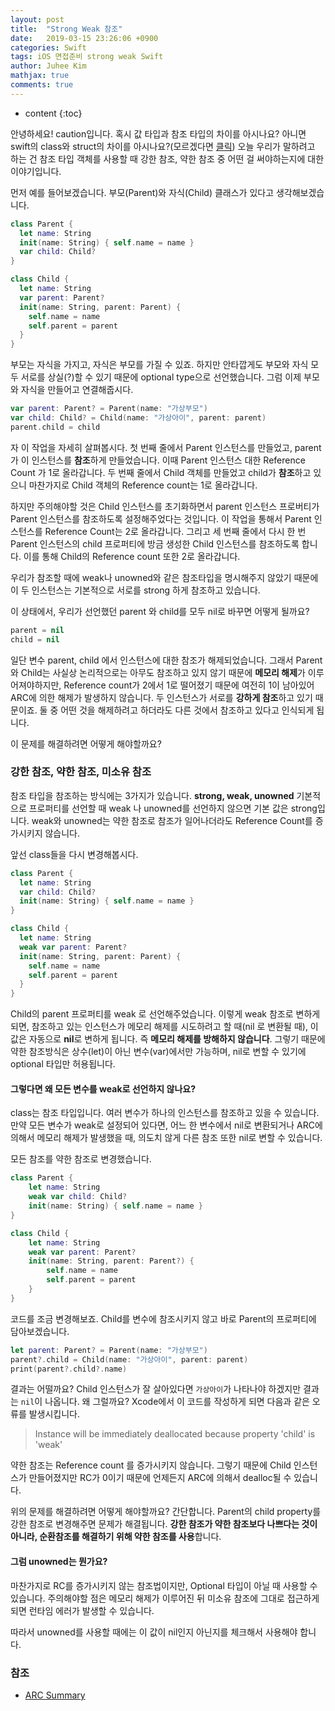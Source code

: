 ```yaml
---
layout: post
title:  "Strong Weak 참조"
date:   2019-03-15 23:26:06 +0900
categories: Swift
tags: iOS 면접준비 strong weak Swift
author: Juhee Kim
mathjax: true
comments: true
---
```


* content
{:toc}

안녕하세요! caution입니다.
혹시 값 타입과 참조 타입의 차이를 아시나요? 아니면 swift의 class와 struct의 차이를 아시나요?(모르겠다면 [클릭]())
오늘 우리가 말하려고 하는 건 참조 타입 객체를 사용할 때 강한 참조, 약한 참조 중 어떤 걸 써야하는지에 대한 이야기입니다.

먼저 예를 들어보겠습니다. 부모(Parent)와 자식(Child) 클래스가 있다고 생각해보겠습니다.
``` swift
class Parent {
  let name: String
  init(name: String) { self.name = name }
  var child: Child?
}

class Child {
  let name: String
  var parent: Parent?
  init(name: String, parent: Parent) {
    self.name = name
    self.parent = parent
  }
}
```
부모는 자식을 가지고, 자식은 부모를 가질 수 있죠. 하지만 안타깝게도 부모와 자식 모두 서로를 상실(?)할 수 있기 때문에 optional type으로 선언했습니다.
그럼 이제 부모와 자식을 만들어고 연결해줍시다.
``` swift
var parent: Parent? = Parent(name: "가상부모")
var child: Child? = Child(name: "가상아이", parent: parent)
parent.child = child
```
 자 이 작업을 자세히 살펴봅시다. 첫 번째 줄에서 Parent 인스턴스를 만들었고, parent가 이 인스턴스를 **참조**하게 만들었습니다. 이때 Parent 인스턴스 대한 Reference Count 가 1로 올라갑니다. 두 번째 줄에서 Child 객체를 만들었고 child가 **참조**하고 있으니 마찬가지로 Child 객체의 Reference count는 1로 올라갑니다.

 하지만 주의해야할 것은 Child 인스턴스를 초기화하면서 parent 인스턴스 프로버티가 Parent 인스턴스를 참조하도록 설정해주었다는 것입니다. 이 작업을 통해서 Parent 인스턴스를 Reference Count는 2로 올라갑니다.
그리고 세 번째 줄에서 다시 한 번 Parent 인스턴스의 child 프로퍼티에 방금 생성한 Child 인스턴스를 참조하도록 합니다. 이를 통해 Child의 Reference count 또한 2로 올라갑니다.

우리가 참조할 때에 weak나 unowned와 같은 참조타입을 명시해주지 않았기 때문에 이 두 인스턴스는 기본적으로 서로를 strong 하게 참조하고 있습니다.

이 상태에서, 우리가 선언했던 parent 와 child를 모두 nil로 바꾸면 어떻게 될까요?
``` swift
parent = nil
child = nil
```
일단 변수 parent, child 에서 인스턴스에 대한 참조가 해제되었습니다. 그래서 Parent와 Child는 사실상 논리적으로는 아무도 참조하고 있지 않기 때문에 **메모리 해제**가 이루어져야하지만, Reference count가 2에서 1로 떨어졌기 때문에 여전히 1이 남아있어 ARC에 의한 해제가 발생하지 않습니다.
두 인스턴스가 서로를 **강하게 참조**하고 있기 때문이죠. 둘 중 어떤 것을 해제하려고 하더라도 다른 것에서 참조하고 있다고 인식되게 됩니다.

이 문제를 해결하려면 어떻게 해야할까요?

### 강한 참조, 약한 참조, 미소유 참조
참조 타입을 참조하는 방식에는 3가지가 있습니다. **strong, weak, unowned**
기본적으로 프로퍼티를 선언할 때 weak 나 unowned를 선언하지 않으면 기본 값은 strong입니다.
weak와 unowned는 약한 참조로 참조가 일어나더라도 Reference Count를 증가시키지 않습니다.

앞선 class들을 다시 변경해봅시다.
``` swift
class Parent {
  let name: String
  var child: Child?
  init(name: String) { self.name = name }
}

class Child {
  let name: String
  weak var parent: Parent?
  init(name: String, parent: Parent) {
    self.name = name
    self.parent = parent
  }
}
```
Child의 parent 프로퍼티를 weak 로 선언해주었습니다. 이렇게 weak 참조로 변하게 되면, 참조하고 있는 인스턴스가 메모리 해제를 시도하려고 할 때(nil 로 변환될 때), 이 값은 자동으로 **nil**로 변하게 됩니다. 즉 **메모리 해제를 방해하지 않습니다**.
그렇기 때문에 약한 참조방식은 상수(let)이 아닌 변수(var)에서만 가능하며, nil로 변할 수 있기에 optional 타입만 허용됩니다.

#### 그렇다면 왜 모든 변수를 weak로 선언하지 않나요?
class는 참조 타입입니다. 여러 변수가 하나의 인스턴스를 참조하고 있을 수 있습니다. 만약 모든 변수가 weak로 설정되어 있다면, 어느 한 변수에서 nil로 변환되거나 ARC에 의해서 메모리 해제가 발생했을 때, 의도치 않게 다른 참조 또한 nil로 변할 수 있습니다.

모든 참조를 약한 참조로 변경했습니다.
```swift
class Parent {
    let name: String
    weak var child: Child?
    init(name: String) { self.name = name }
}

class Child {
    let name: String
    weak var parent: Parent?
    init(name: String, parent: Parent?) {
        self.name = name
        self.parent = parent
    }
}
```

코드를 조금 변경해보죠. Child를 변수에 참조시키지 않고 바로 Parent의 프로퍼티에 담아보겠습니다.
```swift
let parent: Parent? = Parent(name: "가상부모")
parent?.child = Child(name: "가상아이", parent: parent)
print(parent?.child?.name)
```
결과는 어떨까요? Child 인스턴스가 잘 살아있다면 ```가상아이```가 나타나야 하겠지만 결과는 ```nil```이 나옵니다.
왜 그럴까요? Xcode에서 이 코드를 작성하게 되면 다음과 같은 오류를 발생시킵니다.
> Instance will be immediately deallocated because property 'child' is 'weak'

약한 참조는 Reference count 를 증가시키지 않습니다. 그렇기 때문에 Child 인스턴스가 만들어졌지만 RC가 0이기 때문에 언제든지 ARC에 의해서 dealloc될 수 있습니다.

위의 문제를 해결하려면 어떻게 해야할까요?
간단합니다. Parent의 child property를 강한 참조로 변경해주면 문제가 해결됩니다.
**강한 참조가 약한 참조보다 나쁘다는 것이 아니라, 순환참조를 해결하기 위해 약한 참조를 사용**합니다.

#### 그럼 unowned는 뭔가요?
마찬가지로 RC를 증가시키지 않는 참조법이지만, Optional 타입이 아닐 때 사용할 수 있습니다.
주의해야할 점은 메모리 해제가 이루어진 뒤 미소유 참조에 그대로 접근하게 되면 런타임 에러가 발생할 수 있습니다.

 따라서 unowned를 사용할 때에는 이 값이 nil인지 아닌지를 체크해서 사용해야 합니다.

### 참조
 * [ARC Summary](http://minsone.github.io/mac/ios/swift-automatic-reference-counting-summary)

